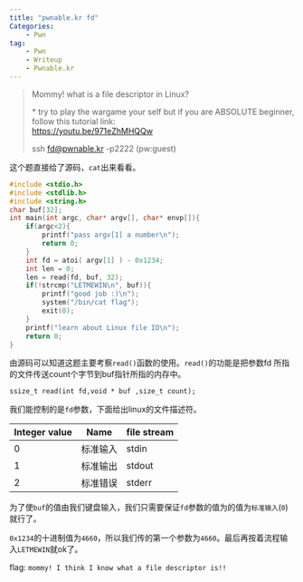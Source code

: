```yaml
---
title: "pwnable.kr fd"
Categories:
    - Pwn
tag:
    - Pwn
    - Writeup
    - Pwnable.kr
---
```


> Mommy! what is a file descriptor in Linux?  
>  
> \* try to play the wargame your self but if you are ABSOLUTE beginner, follow this tutorial link:  
> <https://youtu.be/971eZhMHQQw>  
>  
> ssh fd@pwnable.kr -p2222 (pw:guest)  

<!-- more -->

这个题直接给了源码，`cat`出来看看。

```c
#include <stdio.h>
#include <stdlib.h>
#include <string.h>
char buf[32];
int main(int argc, char* argv[], char* envp[]){
    if(argc<2){
        printf("pass argv[1] a number\n");
        return 0;
    }
    int fd = atoi( argv[1] ) - 0x1234;
    int len = 0;
    len = read(fd, buf, 32);
    if(!strcmp("LETMEWIN\n", buf)){
        printf("good job :)\n");
        system("/bin/cat flag");
        exit(0);
    }
    printf("learn about Linux file IO\n");
    return 0;
}
```

由源码可以知道这题主要考察`read()`函数的使用。`read()`的功能是把参数fd 所指的文件传送count个字节到buf指针所指的内存中。

`ssize_t read(int fd,void * buf ,size_t count);`

我们能控制的是`fd`参数，下面给出linux的文件描述符。

| Integer value | Name | file stream |
| ------------- | ---- | ----------- |
| 0 | 标准输入 | stdin |
| 1 | 标准输出 | stdout |
| 2 | 标准错误 | stderr |

为了使`buf`的值由我们键盘输入，我们只需要保证`fd`参数的值为的值为`标准输入`(`0`)就行了。

`0x1234`的十进制值为`4660`，所以我们传的第一个参数为`4660`。最后再按着流程输入`LETMEWIN`就ok了。

flag: `mommy! I think I know what a file descriptor is!!`